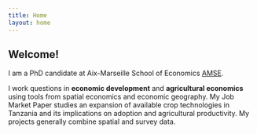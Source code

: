 ```yaml
---
title: Home
layout: home
---
```


## Welcome! 

I am a PhD candidate at Aix-Marseille School of Economics [AMSE].

<p> I work questions in <strong>economic development</strong> and <strong>agricultural economics</strong> using tools from spatial economics and economic geography. My Job Market Paper studies an expansion of available crop technologies in Tanzania and its implications on adoption and agricultural productivity. My projects generally combine spatial and survey data. </p>

[AMSE]: [https://just-the-docs.github.io/just-the-docs/](https://www.amse-aixmarseille.fr/en)
